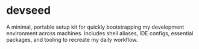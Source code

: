 # devseed
A minimal, portable setup kit for quickly bootstrapping my development environment across machines. Includes shell aliases, IDE configs, essential packages, and tooling to recreate my daily workflow.
